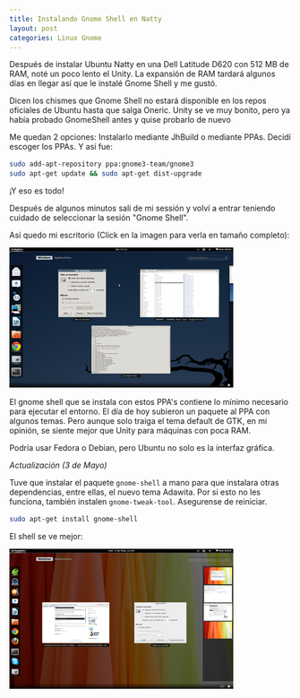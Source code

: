 ```yaml
---
title: Instalando Gnome Shell en Natty
layout: post
categories: Linux Gnome
---
```


Después de instalar Ubuntu Natty en una Dell Latitude D620 con 512 MB de RAM,
noté un poco lento el Unity. La expansión de RAM tardará algunos días en
llegar así que le instalé Gnome Shell y me gustó.

Dicen los chismes que Gnome Shell no estará disponible en los repos oficiales
de Ubuntu hasta que salga Oneric. Unity se ve muy bonito, pero ya había
probado GnomeShell antes y quise probarlo de nuevo

Me quedan 2 opciones: Instalarlo mediante JhBuild o mediante PPAs. Decidí
escoger los PPAs. Y así fue:

```bash
sudo add-apt-repository ppa:gnome3-team/gnome3
sudo apt-get update && sudo apt-get dist-upgrade
```

¡Y eso es todo!

Después de algunos minutos sali de mi sessión y volví a entrar teniendo
cuidado de seleccionar la sesión "Gnome Shell".

Así quedo mi escritorio (Click en la imagen para verla en tamaño completo):

![Gnome Shell en Ubunu Natty](/media/gnome_shell_natty.png)

El gnome shell que se instala con estos PPA's contiene lo mínimo necesario
para ejecutar el entorno. El día de hoy subieron un paquete al PPA con algunos
temas. Pero aunque solo traiga el tema default de GTK, en mi opinión, se
siente mejor que Unity para máquinas con poca RAM.

Podría usar Fedora o Debian, pero Ubuntu no solo es la interfaz gráfica.

*Actualización (3 de Mayo)*

Tuve que instalar el paquete `gnome-shell` a mano para que instalara otras
dependencias, entre ellas, el nuevo tema Adawita. Por si esto no les funciona,
también instalen `gnome-tweak-tool`. Asegurense de reiniciar.

```bash
sudo apt-get install gnome-shell
```

El shell se ve mejor:

![Un pantallazo de GnomeShell en Natty después de activar el tema Adawita](/media/gnome_shell_natty_adawita.png)

